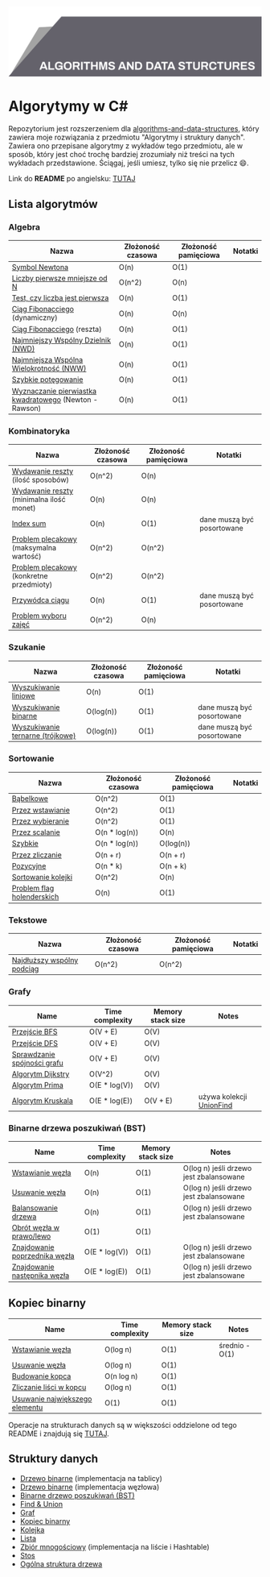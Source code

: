 ![Algorytmy i struktury danych](top_banner.png)

# Algorytymy w C#

Repozytorium jest rozszerzeniem dla [algorithms-and-data-structures](https://github.com/BordowyRydwan/algorithms-and-data-structures), który zawiera moje rozwiązania z przedmiotu "Algorytmy i struktury danych". Zawiera ono przepisane algorytmy z wykładów tego przedmiotu, ale w sposób, który jest choć trochę bardziej zrozumiały niż treści na tych wykładach przedstawione. Ściągaj, jeśli umiesz, tylko się nie przelicz :smile:.

Link do **README** po angielsku: [TUTAJ](README.md)

##  Lista algorytmów

### Algebra

Nazwa | Złożoność czasowa | Złożoność pamięciowa  | Notatki
-----| ----------------| -----------------  | -----
[Symbol Newtona](/algorithms/algebra/binomial_coefficient) | O(n) | O(1)  |
[Liczby pierwsze mniejsze od N](algorithms/algebra/erathostenes_sieve) | O(n^2) | O(n)  |
[Test, czy liczba jest pierwsza](/algorithms/algebra/erathostenes_sieve) | O(n) | O(1)  |
[Ciąg Fibonacciego](/algorithms/algebra/fibonacci_seq) (dynamiczny) | O(n) | O(n)  |
[Ciąg Fibonacciego](/algorithms/algebra/fibonacci_seq) (reszta) | O(n) | O(1)  |
[Najmniejszy Wspólny Dzielnik (NWD)](/algorithms/algebra/gcd_lcm) | O(n) | O(1)  |
[Najmniejsza Wspólna Wielokrotność (NWW)](/algorithms/algebra/gcd_lcm) | O(n) | O(1)  |
[Szybkie potęgowanie](/algorithms/algebra/quick_power) | O(n) | O(1)  |
[Wyznaczanie pierwiastka kwadratowego](algorithms/algebra/square_root) (Newton - Rawson) | O(n) | O(1)  |

### Kombinatoryka

Nazwa | Złożoność czasowa | Złożoność pamięciowa  | Notatki
-----| ----------------| -----------------  | -----
[Wydawanie reszty](/algorithms/combinatorics/giving_change) (ilość sposobów) | O(n^2) | O(n)  |
[Wydawanie reszty](/algorithms/combinatorics/giving_change) (minimalna ilość monet) | O(n) | O(n)  |
[Index sum](/algorithms/combinatorics/index_sum) | O(n) | O(1)  | dane muszą być posortowane
[Problem plecakowy](/algorithms/combinatorics/knapsack_problem) (maksymalna wartość) | O(n^2) | O(n^2)  |
[Problem plecakowy](/algorithms/combinatorics/knapsack_problem) (konkretne przedmioty) | O(n^2) | O(n^2)  |
[Przywódca ciągu](/algorithms/combinatorics/master_element) | O(n) | O(1)  | dane muszą być posortowane
[Problem wyboru zajęć](/algorithms/combinatorics/separated_tasks_problem) | O(n^2) | O(n)  | 

### Szukanie

Nazwa | Złożoność czasowa | Złożoność pamięciowa  | Notatki
-----| ----------------| -----------------  | -----
[Wyszukiwanie liniowe](/algorithms/searching/linear_search) | O(n) | O(1)  |
[Wyszukiwanie binarne](/algorithms/searching/binary_search) | O(log(n)) | O(1)  | dane muszą być posortowane
[Wyszukiwanie ternarne (trójkowe)](/algorithms/searching/ternary_search) | O(log(n)) | O(1)  | dane muszą być posortowane

### Sortowanie

Nazwa | Złożoność czasowa | Złożoność pamięciowa  | Notatki
-----| ----------------| -----------------  | -----
[Bąbelkowe](/algorithms/sorting/bubble_sort) | O(n^2) | O(1)  |
[Przez wstawianie](/algorithms/sorting/insertion_sort) | O(n^2) | O(1)  |
[Przez wybieranie](/algorithms/sorting/seleciton_sort) | O(n^2) | O(1)  |
[Przez scalanie](/algorithms/sorting/merge_sort) | O(n * log(n)) | O(n)  |
[Szybkie](/algorithms/sorting/quick_sort) | O(n * log(n)) | O(log(n))  |
[Przez zliczanie](/algorithms/sorting/count_sort) | O(n + r) | O(n + r)  |
[Pozycyjne](/algorithms/sorting/radix_sort) | O(n * k) | O(n + k)  |
[Sortowanie kolejki](/algorithms/sorting/queue_sort) | O(n^2) | O(n)  |
[Problem flag holenderskich](/algorithms/sorting/flag_problem) | O(n) | O(1)  |

### Tekstowe

Nazwa | Złożoność czasowa | Złożoność pamięciowa  | Notatki
-----| ----------------| -----------------  | -----
[Najdłuższy wspólny podciąg](/algorithms/text/lcs) | O(n^2) | O(n^2) | 

### Grafy

Name | Time complexity | Memory stack size  | Notes
-----| ----------------| -----------------  | -----
[Przejście BFS](/data_structures/graph) | O(V + E) | O(V)  | 
[Przejście DFS](/data_structures/graph) | O(V + E) | O(V) | 
[Sprawdzanie spójności grafu](/data_structures/graph)  | O(V + E) | O(V) | 
[Algorytm Dijkstry](/data_structures/graph) | O(V^2) | O(V) | 
[Algorytm Prima](/data_structures/graph)  | O(E * log(V)) | O(V) | 
[Algorytm Kruskala](/data_structures/graph)  | O(E * log(E)) | O(V + E) | używa kolekcji [UnionFind<T>](../union_find)

### Binarne drzewa poszukiwań (BST)

Name | Time complexity | Memory stack size  | Notes
-----| ----------------| -----------------  | -----
[Wstawianie węzła](/data_structures/bst) | O(n) | O(1)  | O(log n) jeśli drzewo jest zbalansowane
[Usuwanie węzła](/data_structures/bst) | O(n) | O(1) | O(log n) jeśli drzewo jest zbalansowane
[Balansowanie drzewa](/data_structures/bst)  | O(n) | O(1) | O(log n) jeśli drzewo jest zbalansowane
[Obrót węzła w prawo/lewo](/data_structures/bst) | O(1) | O(1) | 
[Znajdowanie poprzednika węzła](/data_structures/bst)  | O(E * log(V)) | O(1) | O(log n) jeśli drzewo jest zbalansowane
[Znajdowanie następnika węzła](/data_structures/bst)  | O(E * log(E)) | O(1) | O(log n) jeśli drzewo jest zbalansowane

## Kopiec binarny

Name | Time complexity | Memory stack size  | Notes
-----| ----------------| -----------------  | -----
[Wstawianie węzła](/data_structures/heap) | O(log n) | O(1) | średnio - O(1)
[Usuwanie węzła](/data_structures/heap) | O(log n) | O(1) | 
[Budowanie kopca](/data_structures/heap) | O(n log n) | O(1) | 
[Zliczanie liści w kopcu](/data_structures/heap) | O(log n) | O(1) |
[Usuwanie największego elementu](/data_structures/heap) | O(1) | O(1) |

Operacje na strukturach danych są w większości oddzielone od tego README i znajdują się [TUTAJ](/data_structures).

## Struktury danych

- [Drzewo binarne](/data_structures/array_binary_tree) (implementacja na tablicy)
- [Drzewo binarne](/data_structures/binary_tree) (implementacja węzłowa)
- [Binarne drzewo poszukiwań (BST)](/data_structures/bst)
- [Find & Union](/data_structures/union_find) 
- [Graf](/data_structures/graph) 
- [Kopiec binarny](/data_structures/heap) 
- [Kolejka](/data_structures/queue) 
- [Lista](/data_structures/list) 
- [Zbiór mnogościowy](/data_structures/set) (implementacja na liście i Hashtable)
- [Stos](/data_structures/stack) 
- [Ogólna struktura drzewa](/data_structures/tree) 

